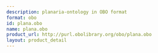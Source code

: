 ```yaml
---
description: planaria-ontology in OBO format
format: obo
id: plana.obo
name: plana.obo
product_url: http://purl.obolibrary.org/obo/plana.obo
layout: product_detail
---
```

